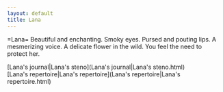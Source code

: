 ```yaml
---
layout: default
title: Lana
---
```


=Lana= 
Beautiful and enchanting.
Smoky eyes. Pursed and pouting lips.
A mesmerizing voice.
A delicate flower in the wild.
You feel the need to protect her.


[Lana's journal|Lana's steno](Lana's journal|Lana's steno.html)
[Lana's repertoire|Lana's repertoire](Lana's repertoire|Lana's repertoire.html)
